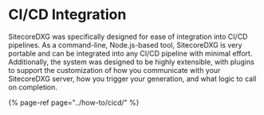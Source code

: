 # CI/CD Integration

SitecoreDXG was specifically designed for ease of integration into CI/CD pipelines. As a command-line, Node.js-based tool, SitecoreDXG is very portable and can be integrated into any CI/CD pipeline with minimal effort. Additionally, the system was designed to be highly extensible, with plugins to support the customization of how you communicate with your SitecoreDXG server, how you trigger your generation, and what logic to call on completion.

{% page-ref page="../how-to/cicd/" %}

